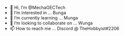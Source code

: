 - 👋 Hi, I’m @MechaGECTech
- 👀 I’m interested in ... Bunga
- 🌱 I’m currently learning ... Munga
- 💞️ I’m looking to collaborate on ... Wunga
- 📫 How to reach me ... Discord @ TheHobbyist#2206

<!---
MechaGECTech/MechaGECTech is a ✨ special ✨ repository because its `README.md` (this file) appears on your GitHub profile.
You can click the Preview link to take a look at your changes.
--->
